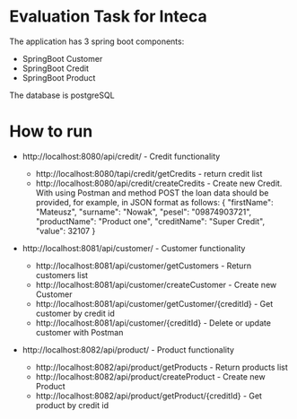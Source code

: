 # Evaluation Task for Inteca
The application has 3 spring boot components:

* SpringBoot Customer
* SpringBoot Credit
* SpringBoot Product

The database is postgreSQL

# How to run

* http://localhost:8080/api/credit/ - Credit functionality
  * http://localhost:8080/tapi/credit/getCredits - return credit list
  * http://localhost:8080/api/credit/createCredits - Create new Credit. With using Postman and method POST the loan data should be provided, for example, in JSON format as       follows: { "firstName": "Mateusz", "surname": "Nowak", "pesel": "09874903721", "productName": "Product one", "creditName": "Super Credit", "value": 32107 }
 
* http://localhost:8081/api/customer/ - Customer functionality
  * http://localhost:8081/api/customer/getCustomers - Return customers list
  * http://localhost:8081/api/customer/createCustomer - Create new Customer
  * http://localhost:8081/api/customer/getCustomer/{creditId}  - Get customer by credit id
  * http://localhost:8081/api/customer/{creditId} - Delete or update customer with Postman

* http://localhost:8082/api/product/ - Product functionality
  * http://localhost:8082/api/product/getProducts - Return products list
  * http://localhost:8082/api/product/createProduct - Create new Product
  * http://localhost:8082/api/product/getProduct/{creditId}  - Get product by credit id
 
